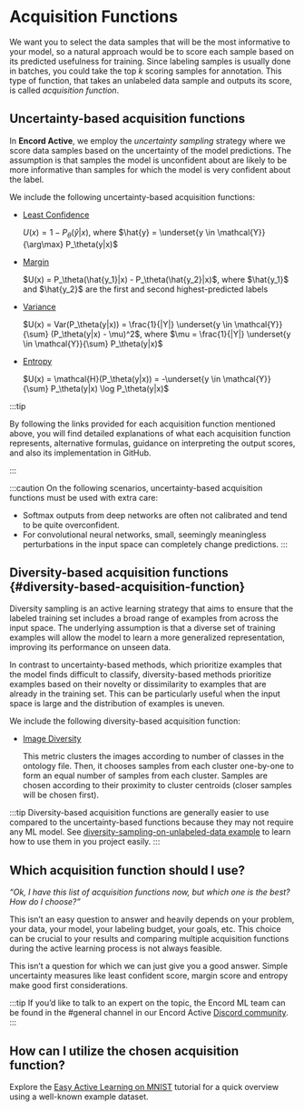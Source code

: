 # Acquisition Functions

We want you to select the data samples that will be the most informative to your model, so a natural approach would be to score each sample based on its predicted usefulness for training.
Since labeling samples is usually done in batches, you could take the top _k_ scoring samples for annotation.
This type of function, that takes an unlabeled data sample and outputs its score, is called _acquisition function_.

## Uncertainty-based acquisition functions

In **Encord Active**, we employ the _uncertainty sampling_ strategy where we score data samples based on the uncertainty of the model predictions.
The assumption is that samples the model is unconfident about are likely to be more informative than samples for which the model is very confident about the label.

We include the following uncertainty-based acquisition functions:

- [Least Confidence][ea-acquisition-function-least-confidence]

  $U(x) = 1 - P_\theta(\hat{y}|x)$, where $\hat{y} = \underset{y \in \mathcal{Y}}{\arg\max} P_\theta(y|x)$

- [Margin][ea-acquisition-function-margin]

  $U(x) = P_\theta(\hat{y_1}|x) - P_\theta(\hat{y_2}|x)$, where $\hat{y_1}$ and $\hat{y_2}$ are the first and second highest-predicted labels

- [Variance][ea-acquisition-function-variance]

  $U(x) = Var(P_\theta(y|x)) = \frac{1}{|Y|} \underset{y \in \mathcal{Y}}{\sum} (P_\theta(y|x) - \mu)^2$, where $\mu = \frac{1}{|Y|} \underset{y \in \mathcal{Y}}{\sum} P_\theta(y|x)$

- [Entropy][ea-acquisition-function-entropy]

  $U(x) = \mathcal{H}(P_\theta(y|x)) = -\underset{y \in \mathcal{Y}}{\sum} P_\theta(y|x) \log P_\theta(y|x)$

:::tip

By following the links provided for each acquisition function mentioned above, you will find detailed explanations of what each acquisition function represents, alternative formulas, guidance on interpreting the output scores, and also its implementation in GitHub.

:::

:::caution
On the following scenarios, uncertainty-based acquisition functions must be used with extra care:
- Softmax outputs from deep networks are often not calibrated and tend to be quite overconfident.
- For convolutional neural networks, small, seemingly meaningless perturbations in the input space can completely change predictions.
:::

## Diversity-based acquisition functions {#diversity-based-acquisition-function}

Diversity sampling is an active learning strategy that aims to ensure that the labeled training set includes a broad range of examples from across the input space. The underlying assumption is that a diverse set of training examples will allow the model to learn a more generalized representation, improving its performance on unseen data.

In contrast to uncertainty-based methods, which prioritize examples that the model finds difficult to classify, diversity-based methods prioritize examples based on their novelty or dissimilarity to examples that are already in the training set. This can be particularly useful when the input space is large and the distribution of examples is uneven.

We include the following diversity-based acquisition function:

- [Image Diversity][ea-acquisition-function-image-diversity]  

  This metric clusters the images according to number of classes in the 
ontology file. Then, it chooses samples from each cluster one-by-one to form an equal number of samples from 
each cluster. Samples are chosen according to their proximity to cluster centroids (closer samples will be 
chosen first).

:::tip
Diversity-based acquisition functions are generally easier to use compared to the uncertainty-based functions because 
they may not require any ML model. See [diversity-sampling-on-unlabeled-data example][diversity-sampling-on-unlabeled-data-example] to 
learn how to use them in you project easily.
:::

## Which acquisition function should I use?

_“Ok, I have this list of acquisition functions now, but which one is the best? How do I choose?”_

This isn’t an easy question to answer and heavily depends on your problem, your data, your model, your labeling budget, your goals, etc.
This choice can be crucial to your results and comparing multiple acquisition functions during the active learning process is not always feasible.

This isn’t a question for which we can just give you a good answer.
Simple uncertainty measures like least confident score, margin score and entropy make good first considerations.

:::tip
If you’d like to talk to an expert on the topic, the Encord ML team can be found in the #general channel in our Encord Active [Discord community](https://discord.gg/TU6yT7Uvx3).
:::

## How can I utilize the chosen acquisition function?

Explore the [Easy Active Learning on MNIST][easy-active-learning-in-mnist] tutorial for a quick overview using a well-known example dataset.

[ea-acquisition-function-least-confidence]: ../metrics/model-quality-metrics/#least-confidence
[ea-acquisition-function-margin]: ../metrics/model-quality-metrics/#margin
[ea-acquisition-function-variance]: ../metrics/model-quality-metrics/#variance
[ea-acquisition-function-entropy]: ../metrics/model-quality-metrics/#entropy
[easy-active-learning-in-mnist]: ../tutorials/easy-active-learning-on-mnist
[ea-acquisition-function-image-diversity]: ../metrics/data-quality-metrics.md#image-diversity
[diversity-sampling-on-unlabeled-data-example]: ../tutorials/diversity-sampling-on-unlabeled-data.mdx